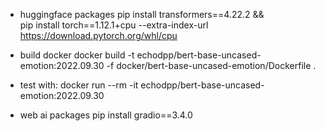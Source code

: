 * huggingface packages
pip install transformers==4.22.2 && \
pip install torch==1.12.1+cpu --extra-index-url https://download.pytorch.org/whl/cpu

* build docker
docker build -t echodpp/bert-base-uncased-emotion:2022.09.30 -f docker/bert-base-uncased-emotion/Dockerfile .

* test with:
docker run --rm -it echodpp/bert-base-uncased-emotion:2022.09.30

* web ai packages
pip install gradio==3.4.0

